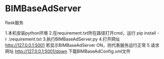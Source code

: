 # BIMBaseAdServer
flask服务


1.本机安装python环境
2.在requirement.txt所在路径打开cmd，运行 pip install -r .\requirement.txt
3.执行BIMBaseAdServer.py
4.打开网址 http://127.0.0.1:5001    若显示BIMBaseAdServer ON，则代表服务运行正常
5.请求网址 http://127.0.0.1:5001/down    下载BIMBaseAdConfig.xml文件
